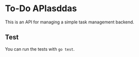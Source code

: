 # To-Do APIasddas

This is an API for managing a simple task management backend.

## Test

You can run the tests with `go test`.
